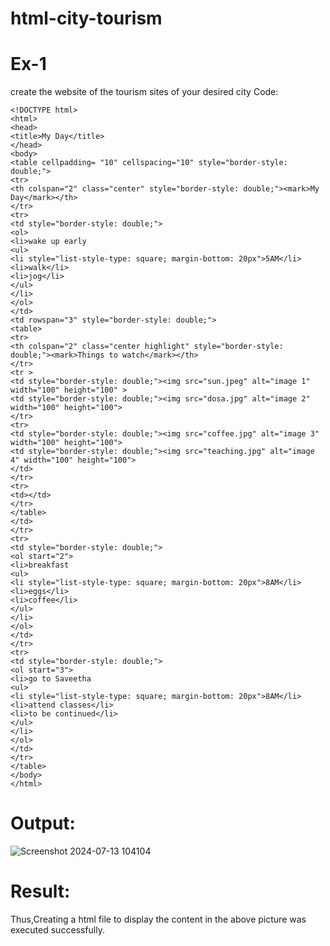 # html-city-tourism
# Ex-1
create the website of the tourism sites of your desired city 
Code:
```
<!DOCTYPE html>
<html>
<head>
<title>My Day</title>
</head>
<body>
<table cellpadding= "10" cellspacing="10" style="border-style: double;">
<tr>
<th colspan="2" class="center" style="border-style: double;"><mark>My Day</mark></th>
</tr>
<tr>
<td style="border-style: double;">
<ol>
<li>wake up early
<ul>
<li style="list-style-type: square; margin-bottom: 20px">5AM</li>
<li>walk</li>
<li>jog</li>
</ul>
</li>
</ol>
</td>
<td rowspan="3" style="border-style: double;">
<table>
<tr>
<th colspan="2" class="center highlight" style="border-style: double;"><mark>Things to watch</mark></th>
</tr>
<tr >
<td style="border-style: double;"><img src="sun.jpeg" alt="image 1" width="100" height="100" >
<td style="border-style: double;"><img src="dosa.jpg" alt="image 2" width="100" height="100">
</tr>
<tr>
<td style="border-style: double;"><img src="coffee.jpg" alt="image 3" width="100" height="100">
<td style="border-style: double;"><img src="teaching.jpg" alt="image 4" width="100" height="100">
</td>
</tr>
<tr>
<td></td>
</tr>
</table>
</td>
</tr>
<tr>
<td style="border-style: double;">
<ol start="2">
<li>breakfast
<ul>
<li style="list-style-type: square; margin-bottom: 20px">8AM</li>
<li>eggs</li>
<li>coffee</li>
</ul>
</li>
</ol>
</td>
</tr>
<tr>
<td style="border-style: double;">
<ol start="3">
<li>go to Saveetha
<ul>
<li style="list-style-type: square; margin-bottom: 20px">8AM</li>
<li>attend classes</li>
<li>to be continued</li>
</ul>
</li>
</ol>
</td>
</tr>
</table>
</body>
</html>
```
# Output:

![Screenshot 2024-07-13 104104](https://github.com/user-attachments/assets/d9469aab-fd0b-4af2-88cd-ae99c190146a)

# Result:
Thus,Creating a html file to display the content in the above picture was executed successfully.

